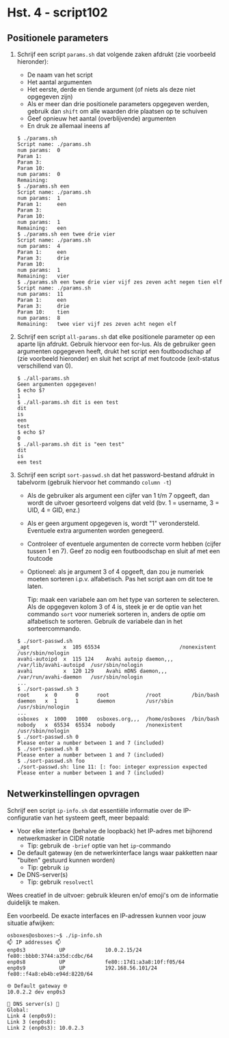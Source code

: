 # Hst. 4 - script102

## Positionele parameters

1. Schrijf een script `params.sh` dat volgende zaken afdrukt (zie voorbeeld hieronder):

    - De naam van het script
    - Het aantal argumenten
    - Het eerste, derde en tiende argument (of niets als deze niet opgegeven zijn)
    - Als er meer dan drie positionele parameters opgegeven werden, gebruik dan `shift` om alle waarden drie plaatsen op te schuiven
    - Geef opnieuw het aantal (overblijvende) argumenten
    - En druk ze allemaal ineens af

    ```console
    $ ./params.sh 
    Script name: ./params.sh
    num params:  0
    Param 1:     
    Param 3:     
    Param 10:    
    num params:  0
    Remaining:  
    $ ./params.sh een
    Script name: ./params.sh
    num params:  1
    Param 1:     een
    Param 3:     
    Param 10:    
    num params:  1
    Remaining:   een
    $ ./params.sh een twee drie vier
    Script name: ./params.sh
    num params:  4
    Param 1:     een
    Param 3:     drie
    Param 10:    
    num params:  1
    Remaining:   vier
    $ ./params.sh een twee drie vier vijf zes zeven acht negen tien elf
    Script name: ./params.sh
    num params:  11
    Param 1:     een
    Param 3:     drie
    Param 10:    tien
    num params:  8
    Remaining:   twee vier vijf zes zeven acht negen elf
    ```

2. Schrijf een script `all-params.sh` dat elke positionele parameter op een aparte lijn afdrukt. Gebruik hiervoor een for-lus. Als de gebruiker geen argumenten opgegeven heeft, drukt het script een foutboodschap af (zie voorbeeld hieronder) en sluit het script af met foutcode (exit-status verschillend van 0).

    ```console
    $ ./all-params.sh
    Geen argumenten opgegeven!
    $ echo $?
    1
    $ ./all-params.sh dit is een test
    dit
    is
    een
    test
    $ echo $?
    0
    $ ./all-params.sh dit is "een test"
    dit
    is
    een test
    ```

3. Schrijf een script `sort-passwd.sh` dat het password-bestand afdrukt in tabelvorm (gebruik hiervoor het commando `column -t`)

    - Als de gebruiker als argument een cijfer van 1 t/m 7 opgeeft, dan wordt de uitvoer gesorteerd volgens dat veld (bv. 1 = username, 3 = UID, 4 = GID, enz.)
    - Als er geen argument opgegeven is, wordt "1" verondersteld. Eventuele extra argumenten worden genegeerd.
    - Controleer of eventuele argumenten de correcte vorm hebben (cijfer tussen 1 en 7). Geef zo nodig een foutboodschap en sluit af met een foutcode
    - Optioneel: als je argument 3 of 4 opgeeft, dan zou je numeriek moeten sorteren i.p.v. alfabetisch. Pas het script aan om dit toe te laten.

        Tip: maak een variabele aan om het type van sorteren te selecteren. Als de opgegeven kolom 3 of 4 is, steek je er de optie van het commando `sort` voor numeriek sorteren in, anders de optie om alfabetisch te sorteren. Gebruik de variabele dan in het sorteercommando.

    ```console
    $ ./sort-passwd.sh 
    _apt           x  105 65534                          /nonexistent            /usr/sbin/nologin
    avahi-autoipd  x  115 124    Avahi autoip daemon,,,  /var/lib/avahi-autoipd  /usr/sbin/nologin
    avahi          x  120 129    Avahi mDNS daemon,,,    /var/run/avahi-daemon   /usr/sbin/nologin
    ...
    $ ./sort-passwd.sh 3
    root     x  0      0      root            /root          /bin/bash
    daemon   x  1      1      daemon          /usr/sbin      /usr/sbin/nologin
    ...
    osboxes  x  1000   1000   osboxes.org,,,  /home/osboxes  /bin/bash
    nobody   x  65534  65534  nobody          /nonexistent   /usr/sbin/nologin
    $ ./sort-passwd.sh 0
    Please enter a number between 1 and 7 (included)
    $ ./sort-passwd.sh 8
    Please enter a number between 1 and 7 (included)
    $ ./sort-passwd.sh foo
    ./sort-passwd.sh: line 11: [: foo: integer expression expected
    Please enter a number between 1 and 7 (included)
    ```

## Netwerkinstellingen opvragen

Schrijf een script `ip-info.sh` dat essentiële informatie over de IP-configuratie van het systeem geeft, meer bepaald:

- Voor elke interface (behalve de loopback) het IP-adres met bijhorend netwerkmasker in CIDR notatie
    - Tip: gebruik de `-brief` optie van het `ip`-commando
- De default gateway (en de netwerkinterface langs waar pakketten naar "buiten" gestuurd kunnen worden)
    - Tip: gebruik `ip`
- De DNS-server(s)
    - Tip: gebruik `resolvectl`

Wees creatief in de uitvoer: gebruik kleuren en/of emoji's om de informatie duidelijk te maken.

Een voorbeeld. De exacte interfaces en IP-adressen kunnen voor jouw situatie afwijken:

```console
osboxes@osboxes:~$ ./ip-info.sh 
📫 IP addresses 📫
enp0s3           UP             10.0.2.15/24 fe80::bbb0:3744:a35d:cdbc/64 
enp0s8           UP             fe80::17d1:a3a8:10f:f05/64 
enp0s9           UP             192.168.56.101/24 fe80::f4a8:eb4b:e94d:8220/64 

🌐 Default gateway 🌐
10.0.2.2 dev enp0s3

📗 DNS server(s) 📗
Global:
Link 4 (enp0s9):
Link 3 (enp0s8):
Link 2 (enp0s3): 10.0.2.3
```
